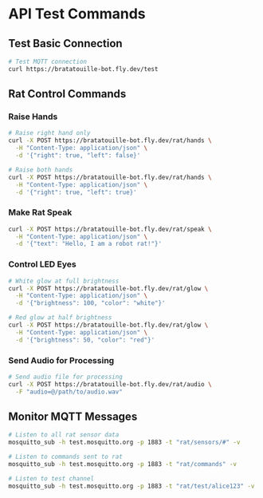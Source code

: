 # API Test Commands

## Test Basic Connection
```bash
# Test MQTT connection
curl https://bratatouille-bot.fly.dev/test
```

## Rat Control Commands

### Raise Hands
```bash
# Raise right hand only
curl -X POST https://bratatouille-bot.fly.dev/rat/hands \
  -H "Content-Type: application/json" \
  -d '{"right": true, "left": false}'

# Raise both hands
curl -X POST https://bratatouille-bot.fly.dev/rat/hands \
  -H "Content-Type: application/json" \
  -d '{"right": true, "left": true}'
```

### Make Rat Speak
```bash
curl -X POST https://bratatouille-bot.fly.dev/rat/speak \
  -H "Content-Type: application/json" \
  -d '{"text": "Hello, I am a robot rat!"}'
```

### Control LED Eyes
```bash
# White glow at full brightness
curl -X POST https://bratatouille-bot.fly.dev/rat/glow \
  -H "Content-Type: application/json" \
  -d '{"brightness": 100, "color": "white"}'

# Red glow at half brightness
curl -X POST https://bratatouille-bot.fly.dev/rat/glow \
  -H "Content-Type: application/json" \
  -d '{"brightness": 50, "color": "red"}'
```

### Send Audio for Processing
```bash
# Send audio file for processing
curl -X POST https://bratatouille-bot.fly.dev/rat/audio \
  -F "audio=@/path/to/audio.wav"
```

## Monitor MQTT Messages
```bash
# Listen to all rat sensor data
mosquitto_sub -h test.mosquitto.org -p 1883 -t "rat/sensors/#" -v

# Listen to commands sent to rat
mosquitto_sub -h test.mosquitto.org -p 1883 -t "rat/commands" -v

# Listen to test channel
mosquitto_sub -h test.mosquitto.org -p 1883 -t "rat/test/alice123" -v
``` 